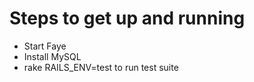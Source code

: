 # Steps to get up and running
* Start Faye
* Install MySQL
* rake  RAILS_ENV=test to run test suite
